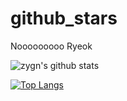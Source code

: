 # github_stars
Nooooooooo Ryeok 

![zygn's github stats](https://github-readme-stats.vercel.app/api?username=zygn&show_icons=true&theme=vue)


[![Top Langs](https://github-readme-stats.vercel.app/api/top-langs/?username=zygn&exclude_repo=github-readme-stats)](https://github.com/zygn/github-readme-stats)
